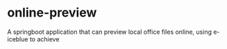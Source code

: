 # online-preview
A springboot application that can preview local office files online, using e-iceblue to achieve
